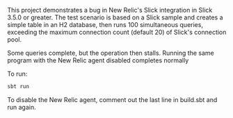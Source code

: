 This project demonstrates a bug in New Relic's Slick integration in Slick 3.5.0
or greater. The test scenario is based on a Slick sample and creates a simple
table in an H2 database, then runs 100 simultaneous queries, exceeding the
maximum connection count (default 20) of Slick's connection pool.

Some queries complete, but the operation then stalls. Running the same program
with the New Relic agent disabled completes normally

To run:

```sh
sbt run
```

To disable the New Relic agent, comment out the last line in build.sbt and run again.
